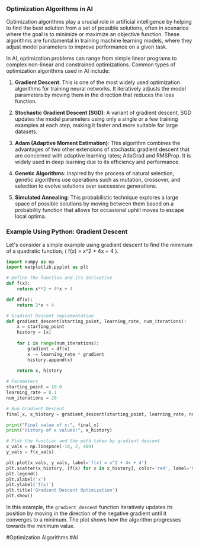 ### Optimization Algorithms in AI

Optimization algorithms play a crucial role in artificial intelligence by helping to find the best solution from a set of possible solutions, often in scenarios where the goal is to minimize or maximize an objective function. These algorithms are fundamental in training machine learning models, where they adjust model parameters to improve performance on a given task.

In AI, optimization problems can range from simple linear programs to complex non-linear and constrained optimizations. Common types of optimization algorithms used in AI include:

1. **Gradient Descent**: This is one of the most widely used optimization algorithms for training neural networks. It iteratively adjusts the model parameters by moving them in the direction that reduces the loss function.

2. **Stochastic Gradient Descent (SGD)**: A variant of gradient descent, SGD updates the model parameters using only a single or a few training examples at each step, making it faster and more suitable for large datasets.

3. **Adam (Adaptive Moment Estimation)**: This algorithm combines the advantages of two other extensions of stochastic gradient descent that are concerned with adaptive learning rates; AdaGrad and RMSProp. It is widely used in deep learning due to its efficiency and performance.

4. **Genetic Algorithms**: Inspired by the process of natural selection, genetic algorithms use operations such as mutation, crossover, and selection to evolve solutions over successive generations.

5. **Simulated Annealing**: This probabilistic technique explores a large space of possible solutions by moving between them based on a probability function that allows for occasional uphill moves to escape local optima.

### Example Using Python: Gradient Descent

Let's consider a simple example using gradient descent to find the minimum of a quadratic function, \( f(x) = x^2 + 4x + 4 \).

```python
import numpy as np
import matplotlib.pyplot as plt

# Define the function and its derivative
def f(x):
    return x**2 + 4*x + 4

def df(x):
    return 2*x + 4

# Gradient Descent implementation
def gradient_descent(starting_point, learning_rate, num_iterations):
    x = starting_point
    history = [x]
    
    for i in range(num_iterations):
        gradient = df(x)
        x -= learning_rate * gradient
        history.append(x)
        
    return x, history

# Parameters
starting_point = 10.0
learning_rate = 0.1
num_iterations = 20

# Run Gradient Descent
final_x, x_history = gradient_descent(starting_point, learning_rate, num_iterations)

print("Final value of x:", final_x)
print("History of x values:", x_history)

# Plot the function and the path taken by gradient descent
x_vals = np.linspace(-10, 2, 400)
y_vals = f(x_vals)

plt.plot(x_vals, y_vals, label='f(x) = x^2 + 4x + 4')
plt.scatter(x_history, [f(x) for x in x_history], color='red', label='Gradient Descent Path')
plt.legend()
plt.xlabel('x')
plt.ylabel('f(x)')
plt.title('Gradient Descent Optimization')
plt.show()
```

In this example, the `gradient_descent` function iteratively updates its position by moving in the direction of the negative gradient until it converges to a minimum. The plot shows how the algorithm progresses towards the minimum value.

#Optimization Algorithms #AI